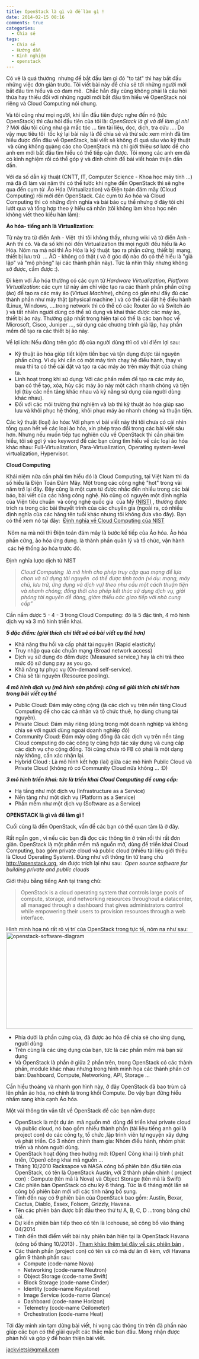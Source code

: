 ```yaml
---
title: OpenStack là gì và để làm gì !
date: 2014-02-15 08:16
comments: true
categories:
  - Chia sẻ
tags:
  - Chia sẻ
  - Hướng dẫn
  - Kinh nghiệm
  - openstack
---
```

Có vẻ là quá thường  nhưng để bắt đầu làm gì đó "to tát" thì hay bắt đầu những việc đơn giản trước. Tôi viết bài này để chia sẻ tới những người mới bắt đầu tìm hiểu và có đam mê.  Chắc hẳn đây cũng không phải là câu hỏi thừa hay thiếu đối với những người mới bắt đầu tìm hiểu về OpenStack nói riêng và Cloud Computing nói chung.<!--more-->

Và tôi cũng như mọi người, khi lần đầu tiên được nghe đến nó (tức OpenStack) thì câu hỏi đầu tiên của tôi là: <em>OpenStack là gì và để làm gì nhỉ ? </em>Mới đầu tôi cũng như gà mắc tóc ... tìm tài liệu, đọc, dịch, tra cứu .... Do vậy mục tiêu tôi  tốc ký lại bài này là để chia sẻ và thử sức xem mình đã tìm hiểu được đến đâu về OpenStack, bài viết sẽ không đi quá sâu vào kỹ thuật  và cũng không quảng cáo cho OpenStack mà chỉ giới thiệu sơ lược để cho anh em mới bắt đầu tìm hiểu có thể tiếp cận được. Tôi mong các anh em đã có kinh nghiệm rồi có thể góp ý và đính chính để bài viết hoàn thiện dần dần.

Với đa số dẫn kỹ thuật (CNTT, IT, Computer Science - Khoa học máy tính ...) mà đã đi làm vài năm thì có thể tước khi nghe đến OpenStack thì sẽ nghe qua đến cụm từ  Ảo Hóa (Virtualization) và Điện toán đám mây (Cloud Computing) rồi mới đến OpenStack. Các cụm từ Ảo hóa và Cloud Computing thì có những định nghĩa và bài báo cụ thể nhưng ở đây tôi chỉ lướt qua và tổng hợp theo ý hiểu cá nhân (tôi không làm khoa học nên không viết theo kiểu hàn lâm):

<strong>Ảo hóa- tiếng anh là Virtualization:</strong>

Từ này tra từ điển Anh - Việt  thì tôi không thấy, nhưng wiki và từ điển Anh - Anh thì có. Và đa số khi nói đến Virtualization thì mọi người đều hiểu là Ảo Hóa. Nôm na mà nói thì Ảo Hóa là kỹ thuật  tạo ra phần cứng, thiết bị  mạng, thiết bị lưu trữ  ... ẢO - không có thật ( và ở góc độ nào đó có thể hiểu là "giả lập" và "mô phỏng" lại các thành phần này). Tức là nhìn thấy nhưng không sờ được, cầm được :).

Đi kèm với Ảo hóa thường có các cụm từ <em>Hardware Virtualization, Platform Virtualization</em>: các cụm từ này ám chỉ việc tạo ra các thành phần phần cứng (ảo) để tạo ra các máy ảo (<em>Virtual Machine</em>), chúng có gần như đầy đủ các thành phần như máy thật (physical machine ) và có thể cài đặt hệ điều hành (Linux, Windows, ....trong network thì có thể có các Router ảo và Switch ảo ) và tất nhiên người dùng có thể sử dụng và khai thác được các máy ảo, thiết bị ảo này. Thường gặp nhất trong hiện tại có thể là các bạn học về Microsoft, Cisco, Juniper ..., sử dụng các chương trình giả lập, hay phần mềm để tạo ra các thiết bị ảo này.

Về lợi ích: Nếu đứng trên góc độ của người dùng thì có vài điểm lợi sau:
<ul>
	<li>Kỹ thuật ảo hóa giúp tiết kiệm tiền bạc và tận dụng được tài nguyên phần cứng. Ví dụ khi cần có một máy tính chạy hệ điều hành, thay vì mua thì ta có thể cài đặt và tạo ra các máy ảo trên máy thật của chúng ta.</li>
	<li>Linh hoạt trong khi sử dụng: Với các phần mềm để tạo ra các máy ảo, bạn có thể tạo, xóa, hủy các máy ảo này một cách nhanh chóng và tiện lợi (tùy các nền tảng khác nhau và kỹ năng sử dụng của người dùng khác nhau).</li>
	<li>Đối với các môi trường thử nghiệm và lab thì kỹ thuật ảo hóa giúp sao lưu và khôi phục hệ thống, khôi phục máy ảo nhanh chóng và thuận tiện.</li>
</ul>
Các kỹ thuật (loại) ảo hóa: Với phạm vi bài viết này thì tôi chưa có cái nhìn tổng quan hết về các loại ảo hóa, xin phép trao đổi trong các bài viết sâu hơn. Nhưng nếu muốn tiếp tục nghiên cứu về OpenStack thì cần phải tìm hiểu, tôi sẽ gợi ý vào keyword để các bạn cùng tìm hiểu về các loại ảo hóa khác nhau: Full-Virtualization, Para-Virtualization, Operating system-level virtualization, Hypervisor.

<strong>Cloud Computing</strong>

Khái niệm nữa cần phải tìm hiểu đó là Cloud Computing, tại Việt Nam thì đa số hiểu là Điện Toán Đám Mây. Một trong các công nghệ "hot" trong vài năm trở lại đây. Đây cũng là một cụm từ được nhắc đến nhiều trong các bài báo, bài viết của các hãng công nghệ. Nó cũng có nguyên một định nghĩa của Viện tiêu chuẩn  và công nghệ quốc gia  của Mỹ <a href="http://tratu.soha.vn/dict/en_vn/NIST_(National_Institute_of_Standards_and_Technology)">(NIST)</a> , thường được trích ra trong các bài thuyết trình của các chuyên gia (ngoài ra, có nhiều định nghĩa của các hãng tên tuổi khác nhưng tôi không đưa vào đây). Bạn có thể xem nó tại đây:  <a href="http://csrc.nist.gov/publications/nistpubs/800-145/SP800-145.pdf">Định nghĩa về Cloud Computing của NIST</a>

<span style="line-height:1.5em;"> Nôm na mà nói thì Điện toán đám mây là bước kế tiếp của Ảo hóa. Ảo hóa phần cứng, ảo hóa ứng dụng. là thành phần quản lý và tổ chức, vận hành  các hệ thống ảo hóa trước đó.</span>

Định nghĩa lược dịch từ NIST
<blockquote><em>Cloud Computing  là mô hình cho phép truy cập qua mạng để lựa chọn và sử dụng tài nguyên  có thể được tính toán (ví dụ: mạng, máy chủ, lưu trữ, ứng dụng và dịch vụ) theo nhu cầu một cách thuận tiện và nhanh chóng; đồng thời cho phép kết thúc sử dụng dịch vụ, giải phóng tài nguyên dễ dàng, giảm thiểu các giao tiếp với nhà cung cấp”</em></blockquote>
Cần nắm dược 5 - 4 - 3 trong Cloud Computing: đó là 5 đặc tính, 4 mô hình dịch vụ và 3 mô hình triển khai.

<em><strong>5 đặc điểm: (giải thích chi tiết sẽ có bài viết cụ thể hơn)</strong></em>
<ul>
	<li>Khả năng thu hồi và cấp phát tài nguyên (Rapid elasticity)</li>
	<li>Truy nhập qua các chuẩn mạng (Broad network access)</li>
	<li>Dịch vụ sử dụng đo đếm được (Measured service,) hay là chi trả theo mức độ sử dụng pay as you go.</li>
	<li>Khả năng tự phục vụ (On-demand self-service).</li>
	<li>Chia sẻ tài nguyên (Resource pooling).</li>
</ul>
<em><strong>4 mô hình dịch vụ (mô hình sản phẩm): cũng sẽ giải thích chi tiết hơn trong bài viết cụ thể</strong></em>
<ul>
	<li>Public Cloud: Đám mây công cộng (là các dịch vụ trên nền tảng Cloud Computing để cho các cá nhân và tổ chức thuê, họ dùng chung tài nguyên).</li>
	<li>Private Cloud: Đám mây riêng (dùng trong một doanh nghiệp và không chia sẻ với người dùng ngoài doanh nghiệp đó)</li>
	<li>Community Cloud: Đám mây cộng đồng (là các dịch vụ trên nền tảng Cloud computing do các công ty cùng hợp tác xây dựng và cung cấp các dịch vụ cho cộng đồng. Tôi cũng chưa rõ FB có phải là một dạng này không, cần xác nhận lại.</li>
	<li>Hybrid Cloud : Là mô hình kết hợp (lai) giữa các mô hình Public Cloud và Private Cloud (không rõ có Community Cloud nữa không ... :D)</li>
</ul>
<strong><em>3 mô hình triển khai: tức là triển khai Cloud Computing để cung cấp:</em></strong>
<ul>
	<li>Hạ tầng như một dịch vụ (Infrastructure as a Service)</li>
	<li>Nền tảng như một dịch vụ (Platform as a Service)</li>
	<li>Phần mềm như một dịch vụ (Software as a Service)</li>
</ul>
<strong>OPENSTACK là gì và để làm gì !</strong>

Cuối cùng là đến OpenStack, vấn đề các bạn có thể quan tâm là ở đây.

Rất ngắn gọn , vì nếu các bạn đã đọc các thông tin ở trên rồi thì rất đơn giản. OpenStack là một phần mềm mã nguồn mở, dùng để triển khai Cloud Computing, bao gồm private cloud và public cloud (nhiều tài liệu giới thiệu là Cloud Operating System). Đúng như với thông tin từ trang chủ http://openstack.org, xin được trích lại như sau:  <em>Open source software for building private and public clouds</em>

<em></em>Giới thiệu bằng tiếng Anh tại trang chủ:
<blockquote>OpenStack is a cloud operating system that controls large pools of compute, storage, and networking resources throughout a datacenter, all managed through a dashboard that gives administrators control while empowering their users to provision resources through a web interface.</blockquote>
Hình minh họa nó rất rõ vị trí của OpenStack trong tực tế, nôm na như sau:

<img class="aligncenter size-large wp-image-169" alt="openstack-software-diagram" src="http://vietstack.files.wordpress.com/2014/02/openstack-software-diagram.png?w=630" width="630" height="261" />
<ul>
	<li>Phía dưới là phần cứng của, đã được ảo hóa để chia sẻ cho ứng dụng, người dùng</li>
	<li>Trên cùng là các ứng dụng của bạn, tức là các phần mềm mà bạn sử dụng</li>
	<li>Và OpenStack là phần ở giữa 2 phần trên, trong OpenStack có các thành phần, module khác nhau nhưng trong hình minh họa các thành phần cơ bản: Dashboard, Compute, Networking, API, Storage ...</li>
</ul>
Cần hiểu thoáng và nhanh gọn hình này, ở đây OpenStack đã bao trùm cả lên phần ảo hóa, nó chính là trong khối Compute. Do vậy bạn đừng hiểu nhầm sang khía cạnh Ảo hóa.

Một vài thông tin vắn tắt về OpenStack để các bạn nắm được
<ul>
	<li>OpenStack là một dự án  mã nguồn mở  dùng để triển khai private cloud và public cloud, nó bao gồm nhiều thành phần (tài liệu tiếng anh gọi là project con) do các công ty, tổ chức ,lập trình viên tự nguyện xây dựng và phát triển. Có 3 nhóm chính tham gia: Nhóm điều hành, nhóm phát triển và nhóm người dùng.</li>
	<li>OpenStack hoạt động theo hướng mở: (Open) Công khai lộ trình phát triển, (Open) công khai mã nguồn ...</li>
	<li>Tháng 10/2010 Racksapce và NASA công bố phiên bản đầu tiên của OpenStack, có tên là OpenStack Austin, với 2 thành phần chính ( project con) : Compute (tên mã là Nova) và Object Storage (tên mã là Swift)</li>
	<li>Các phiên bản OpenStack có chu kỳ 6 tháng. Tức là 6 tháng một lần sẽ công bố phiên bản mới với các tính năng bổ sung.</li>
	<li>Tính đến nay có 9 phiên bản của OpenStack bao gồm: Austin, Bexar, Cactus, Diablo, Essex, Folsom, Grizzly, Havana.</li>
	<li>Tên các phiên bản được bắt đầu theo thứ tự A, B, C, D ...trong bảng chữ cái.</li>
	<li>Dự kiến phiên bản tiếp theo có tên là Icehouse, sẽ công bố vào tháng 04/2014</li>
	<li><span style="line-height:1.5em;">Tính đến thời điểm viết bài này phiên bản hiện tại là OpenStack Havana (công bố tháng 10/2013) . </span><a style="line-height:1.5em;" href="https://wiki.openstack.org/wiki/Releases">Tham khảo thêm tại đây về các phiên bản</a> ,</li>
	<li>Các thành phần (project con) có tên và có mã dự án đi kèm, với Havana gồm 9 thành phần sau:
<ul>
	<li>Compute (code-name Nova)</li>
	<li>
<p style="display:inline !important;">Networking (code-name Neutron)</p>
</li>
	<li>
<p style="display:inline !important;">Object Storage (code-name Swift)</p>
</li>
	<li>
<p style="display:inline !important;">Block Storage (code-name Cinder)</p>
</li>
	<li>
<p style="display:inline !important;">Identity (code-name Keystone)</p>
</li>
	<li>
<p style="display:inline !important;">Image Service (code-name Glance)</p>
</li>
	<li>
<p style="display:inline !important;">Dashboard (code-name Horizon)</p>
</li>
	<li>
<p style="display:inline !important;">Telemetry (code-name Ceilometer)</p>
</li>
	<li>
<p style="display:inline !important;">Orchestration (code-name Heat)</p>
</li>
</ul>
</li>
</ul>
Tới đây mình xin tạm dừng bài viết, hi vọng các thông tin trên đã phần nào giúp các bạn có thể giải quyết các thắc mắc ban đầu. Mong nhận được phản hồi và góp ý để hoàn thiện bài viết.

jackvietsi@gmail.com
